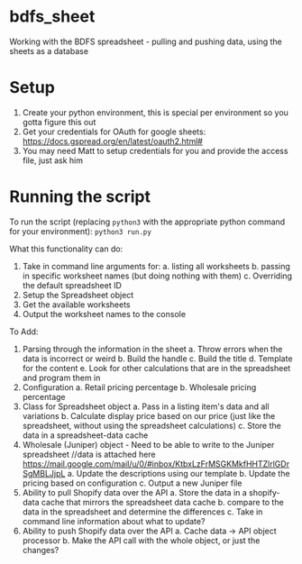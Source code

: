 # bdfs_sheet
Working with the BDFS spreadsheet - pulling and pushing data, using the sheets as a database

# Setup
1. Create your python environment, this is special per environment so you gotta figure this out
2. Get your credentials for OAuth for google sheets: https://docs.gspread.org/en/latest/oauth2.html#
3. You may need Matt to setup credentials for you and provide the access file, just ask him

# Running the script
To run the script (replacing `python3` with the appropriate python command for your environment):
```python3 run.py```


What this functionality can do:
1. Take in command line arguments for:
	a. listing all worksheets
	b. passing in specific worksheet names (but doing nothing with them)
	c. Overriding the default spreadsheet ID
2. Setup the Spreadsheet object
3. Get the available worksheets
4. Output the worksheet names to the console

To Add:
1. Parsing through the information in the sheet
	a. Throw errors when the data is incorrect or weird
	b. Build the handle
	c. Build the title
	d. Template for the content
	e. Look for other calculations that are in the spreadsheet and program them in
2. Configuration
	a. Retail pricing percentage
	b. Wholesale pricing percentage
3. Class for Spreadsheet object
	a. Pass in a listing item's data and all variations
	b. Calculate display price based on our price (just like the spreadsheet, without using the spreadsheet calculations)
	c. Store the data in a spreadsheet-data cache
4. Wholesale (Juniper) object - Need to be able to write to the Juniper spreadsheet
	//data is attached here https://mail.google.com/mail/u/0/#inbox/KtbxLzFrMSGKMkfHHTZlrlGDrSgMBLJjpL
	a. Update the descriptions using our template
	b. Update the pricing based on configuration
	c. Output a new Juniper file
5. Ability to pull Shopify data over the API
	a. Store the data in a shopify-data cache that mirrors the spreadsheet data cache
	b. compare to the data in the spreadsheet and determine the differences
	c. Take in command line information about what to update?
6. Ability to push Shopify data over the API
	a. Cache data -> API object processor
	b. Make the API call with the whole object, or just the changes? 
